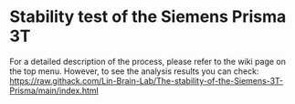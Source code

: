 # Stability test of the Siemens Prisma 3T	

For a detailed description of the process, please refer to the wiki page on the top menu. However, to see the analysis results you can check:
https://raw.githack.com/Lin-Brain-Lab/The-stability-of-the-Siemens-3T-Prisma/main/index.html
